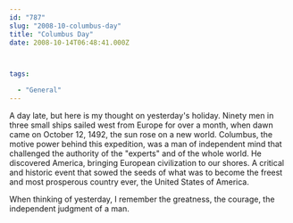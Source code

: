 ```yaml
---
id: "787"
slug: "2008-10-columbus-day"
title: "Columbus Day"
date: 2008-10-14T06:48:41.000Z



tags:

  - "General"
---
```

<div class="sqs-html-content">
  <p>A day late, but here is my thought on yesterday's holiday.
Ninety men in three small ships sailed west from Europe for over a month, when dawn came on October 12, 1492, the sun rose on a new world.  Columbus, the motive power behind this expedition, was a man of independent mind that challenged the authority of the "experts" and of the whole world. He discovered America, bringing European civilization to our shores.  A critical and historic event that sowed the seeds of what was to become the freest and most prosperous country ever, the United States of America.</p>
<p>When thinking of yesterday, I remember the greatness, the courage, the independent judgment of a man.</p>
</div>
